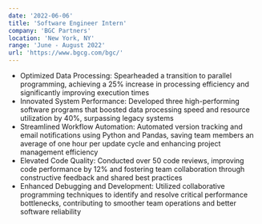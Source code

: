 ```yaml
---
date: '2022-06-06'
title: 'Software Engineer Intern'
company: 'BGC Partners'
location: 'New York, NY'
range: 'June - August 2022'
url: 'https://www.bgcg.com/bgc/'
---
```


- Optimized Data Processing: Spearheaded a transition to parallel programming, achieving a 25% increase in processing efficiency and significantly improving execution times
- Innovated System Performance: Developed three high-performing software programs that boosted data processing speed and resource utilization by 40%, surpassing legacy systems
- Streamlined Workflow Automation: Automated version tracking and email notifications using Python and Pandas, saving team members an average of one hour per update cycle and enhancing project management efficiency
- Elevated Code Quality: Conducted over 50 code reviews, improving code performance by 12% and fostering team collaboration through constructive feedback and shared best practices
- Enhanced Debugging and Development: Utilized collaborative programming techniques to identify and resolve critical performance bottlenecks, contributing to smoother team operations and better software reliability
